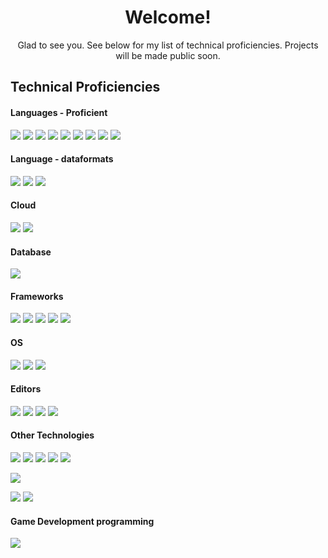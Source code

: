<h1 align="center"> Welcome!</h1>

 <p align="center"> Glad to see you. See below for my list of technical proficiencies. Projects will be made public soon. </p>

## Technical Proficiencies
#### Languages - Proficient
[![](https://img.shields.io/badge/C++-grey?style=for-the-badge&logo=cplusplus&logoColor=4EAA25)]()
[![](https://img.shields.io/badge/HTML-grey?style=for-the-badge&logo=html5&logoColor=fc9003)]()
[![](https://img.shields.io/badge/CSS-grey?style=for-the-badge&logo=css3&logoColor=1572B6)]()
[![](https://img.shields.io/badge/javascript-grey?style=for-the-badge&logo=javascript&logoColor=F7DF1E)]()
[![](https://img.shields.io/badge/SQL-grey?style=for-the-badge&logo=mysql&logoColor=03bafc)]()
[![](https://img.shields.io/badge/SQL-grey?style=for-the-badge&logo=postgresql&logoColor=03bafc)]()
[![](https://img.shields.io/badge/Python-grey?style=for-the-badge&logo=Python&logoColor=03fc4e)]()
[![](https://img.shields.io/badge/Java-grey?style=for-the-badge&logo=openjdk&logoColor=red)]()
[![](https://img.shields.io/badge/Bash-grey?style=for-the-badge&logo=gnu-bash&logoColor=0398fc)]()

#### Language - dataformats
[![](https://img.shields.io/badge/XML-grey?style=for-the-badge&logo=xmlt&logoColor=light-blue)]()
[![](https://img.shields.io/badge/Json-grey?style=for-the-badge&logo=json&logoColor=light-blue)]()
[![](https://img.shields.io/badge/Yaml-grey?style=for-the-badge&logo=yaml&logoColor=light-blue)]()

#### Cloud
[![](https://img.shields.io/badge/AWS-grey?style=for-the-badge&logo=aws&logoColor=light-blue)]()
[![](https://img.shields.io/badge/Azure_Devops-grey?style=for-the-badge&logo=azure&logoColor=light-blue)]()

#### Database
[![](https://img.shields.io/badge/JDBC-grey?style=for-the-badge&logo=aws&logoColor=light-blue)]()


#### Frameworks
[![](https://img.shields.io/badge/SpringBoot-grey?style=for-the-badge&logo=springboot&logoColor=light-blue)]()
[![](https://img.shields.io/badge/Spring-grey?style=for-the-badge&logo=spring&logoColor=blue)]()
[![](https://img.shields.io/badge/Django-grey?style=for-the-badge&logo=django&logoColor=light-blue)]()
[![](https://img.shields.io/badge/Asp.Net-grey?style=for-the-badge&logo=.net&logoColor=light-blue)]()
[![](https://img.shields.io/badge/Bootstrap-grey?style=for-the-badge&logo=bootstrap&logoColor=light-blue)]()

#### OS
[![](https://img.shields.io/badge/Ubuntu-orange?style=for-the-badge&logo=ubuntu&logoColor=white)]()
[![](https://img.shields.io/badge/Windows-blue?style=for-the-badge&logo=windows&logoColor=light-blue)]()
[![](https://img.shields.io/badge/MacOS?style=for-the-badge&logo=macos&logoColor=blue)]()

#### Editors

[![](https://img.shields.io/badge/IntelliJ-grey?style=for-the-badge&logo=intellij&logoColor=blue)]()
[![](https://img.shields.io/badge/VisualStudio-grey?style=for-the-badge&logo=visualstudio&logoColor=blue)]()
[![](https://img.shields.io/badge/VSCode-grey?style=for-the-badge&logo=vscode&logoColor=blue)]()
[![](https://img.shields.io/badge/Eclipse-grey?style=for-the-badge&logo=eclipse&logoColor=blue)]()

<!-- DB Tech, cloud-->

#### Other Technologies

[![](https://img.shields.io/badge/Confluence-Jira-blue?style=for-the-badge&logo=confluence&logoColor=black)]()
[![](https://img.shields.io/badge/docker-blue?style=for-the-badge&logo=docker&logoColor=grey)]()
[![](https://img.shields.io/badge/K8S-blue?style=for-the-badge&logo=kubernetes&logoColor=white)]()
[![](https://img.shields.io/badge/Git-orange?style=for-the-badge&logo=git&logoColor=black)]()
[![](https://img.shields.io/badge/Ansible-red?style=for-the-badge&logo=ansible&logoColor=black)]()

[![](https://img.shields.io/badge/Tomcat-grey?style=for-the-badge&logo=ApacheTomcat&logoColor=light-blue)]()

[![](https://img.shields.io/badge/Maven-grey?style=for-the-badge&logo=maven&logoColor=light-blue)]()
[![](https://img.shields.io/badge/Gradle-grey?style=for-the-badge&logo=gradle&logoColor=light-blue)]()

#### Game Development programming
[![](https://img.shields.io/badge/Godot-gdscript?style=for-the-badge&logo=godotengine&logoColor=light-blue)]()



<!--
Light-blue: 03c2fc
**comessErinaceus/comessErinaceus** is a ✨ _special_ ✨ repository because its `README.md` (this file) appears on your GitHub profile.

Here are some ideas to get you started:

- 🔭 I’m currently working on ...
- 🌱 I’m currently learning ...
- 👯 I’m looking to collaborate on ...
- 🤔 I’m looking for help with ...
- 💬 Ask me about ...
- 📫 How to reach me: ...
- 😄 Pronouns: ...
- ⚡ Fun fact: ...
-->
